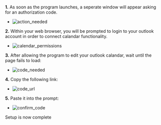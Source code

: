 <b>1.</b> As soon as the program launches, a seperate window will appear asking for an authorization code.
- ![action_needed](https://github.com/user-attachments/assets/179aa43c-98ef-4abf-a36e-13f3d3b24f97)

<b>2.</b> Within your web browser, you will be prompted to login to your outlook account in order to connect calandar functionality.
- ![calendar_permissions](https://github.com/user-attachments/assets/30e00668-d844-4e91-b89a-12bd9e01c765)

<b>3.</b> After allowing the program to edit your outlook calandar, wait until the page fails to load:
- ![code_needed](https://github.com/user-attachments/assets/34fc3d73-3a7c-4615-a930-afa50cff104c)

<b>4.</b> Copy the following link:
- ![code_url](https://github.com/user-attachments/assets/1bee245c-c83d-4bf2-9aa9-05d761312ade)

<b>5.</b> Paste it into the prompt:
- ![confirm_code](https://github.com/user-attachments/assets/b24a99f1-e5e5-4b5a-9703-92508a45ca54)

Setup is now complete
